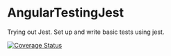 # AngularTestingJest
Trying out Jest. 
Set up and write basic tests using jest.

[![Coverage Status](https://coveralls.io/repos/github/michaelmbugua-me/AngularTestingJest/badge.svg)](https://coveralls.io/github/michaelmbugua-me/AngularTestingJest)
